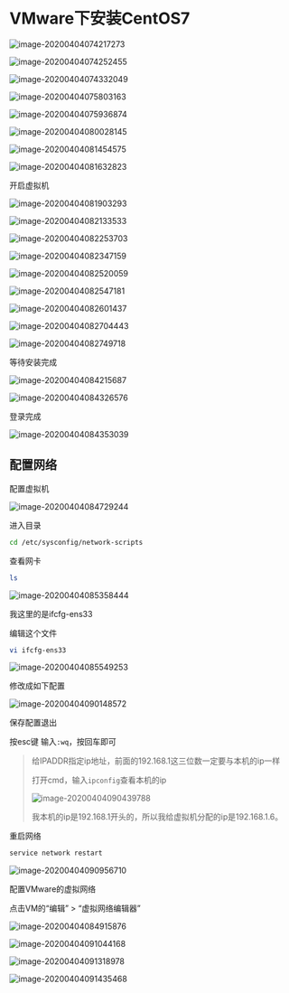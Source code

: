 # VMware下安装CentOS7

![image-20200404074217273](https://alanlee-image-bed.oss-cn-shenzhen.aliyuncs.com/note_images/20200404074217-775986.png)

![image-20200404074252455](https://alanlee-image-bed.oss-cn-shenzhen.aliyuncs.com/note_images/20200404074252-283236.png)

![image-20200404074332049](https://alanlee-image-bed.oss-cn-shenzhen.aliyuncs.com/note_images/20200404074332-468638.png)

![image-20200404075803163](E:/%E6%88%91%E7%9A%84%E5%9D%9A%E6%9E%9C%E4%BA%91/OneDrive/%E5%AD%A6%E4%B9%A0/%E7%AC%94%E8%AE%B0/%E5%9B%BE%E7%89%87/note_images/image-20200404075803163.png)

![image-20200404075936874](https://alanlee-image-bed.oss-cn-shenzhen.aliyuncs.com/note_images/20200404075937-468793.png)

![image-20200404080028145](https://alanlee-image-bed.oss-cn-shenzhen.aliyuncs.com/note_images/20200404080028-328414.png)

![image-20200404081454575](https://alanlee-image-bed.oss-cn-shenzhen.aliyuncs.com/note_images/20200404081456-875860.png)

![image-20200404081632823](https://alanlee-image-bed.oss-cn-shenzhen.aliyuncs.com/note_images/20200404081633-580551.png)

开启虚拟机

![image-20200404081903293](https://alanlee-image-bed.oss-cn-shenzhen.aliyuncs.com/note_images/20200404081903-763402.png)

![image-20200404082133533](https://alanlee-image-bed.oss-cn-shenzhen.aliyuncs.com/note_images/20200404082133-563310.png)

![image-20200404082253703](https://alanlee-image-bed.oss-cn-shenzhen.aliyuncs.com/note_images/20200404082253-871800.png)

![image-20200404082347159](https://alanlee-image-bed.oss-cn-shenzhen.aliyuncs.com/note_images/20200404082347-391156.png)



![image-20200404082520059](https://alanlee-image-bed.oss-cn-shenzhen.aliyuncs.com/note_images/20200404082520-923770.png)

![image-20200404082547181](https://alanlee-image-bed.oss-cn-shenzhen.aliyuncs.com/note_images/20200404082547-791975.png)

![image-20200404082601437](https://alanlee-image-bed.oss-cn-shenzhen.aliyuncs.com/note_images/20200404082601-10308.png)

![image-20200404082704443](https://alanlee-image-bed.oss-cn-shenzhen.aliyuncs.com/note_images/20200404082704-390824.png)

![image-20200404082749718](https://alanlee-image-bed.oss-cn-shenzhen.aliyuncs.com/note_images/20200404082749-871072.png)

等待安装完成

![image-20200404084215687](E:/%E6%88%91%E7%9A%84%E5%9D%9A%E6%9E%9C%E4%BA%91/OneDrive/%E5%AD%A6%E4%B9%A0/%E7%AC%94%E8%AE%B0/%E5%9B%BE%E7%89%87/note_images/image-20200404084215687.png)

![image-20200404084326576](https://alanlee-image-bed.oss-cn-shenzhen.aliyuncs.com/note_images/20200404084327-377459.png)

登录完成

![image-20200404084353039](E:/%E6%88%91%E7%9A%84%E5%9D%9A%E6%9E%9C%E4%BA%91/OneDrive/%E5%AD%A6%E4%B9%A0/%E7%AC%94%E8%AE%B0/%E5%9B%BE%E7%89%87/note_images/image-20200404084353039.png)



## 配置网络

配置虚拟机

![image-20200404084729244](https://alanlee-image-bed.oss-cn-shenzhen.aliyuncs.com/note_images/20200404084729-841068.png)



进入目录

```sh
cd /etc/sysconfig/network-scripts
```

查看网卡

```sh
ls
```

![image-20200404085358444](E:/%E6%88%91%E7%9A%84%E5%9D%9A%E6%9E%9C%E4%BA%91/OneDrive/%E5%AD%A6%E4%B9%A0/%E7%AC%94%E8%AE%B0/%E5%9B%BE%E7%89%87/note_images/image-20200404085358444.png)

我这里的是ifcfg-ens33

编辑这个文件

```sh
vi ifcfg-ens33
```

![image-20200404085549253](https://alanlee-image-bed.oss-cn-shenzhen.aliyuncs.com/note_images/20200404085550-73601.png)

修改成如下配置

![image-20200404090148572](https://alanlee-image-bed.oss-cn-shenzhen.aliyuncs.com/note_images/20200404090154-572857.png)

保存配置退出

按esc键 输入`:wq`，按回车即可

> 给IPADDR指定ip地址，前面的192.168.1这三位数一定要与本机的ip一样
>
> 打开cmd，输入`ipconfig`查看本机的ip
>
> ![image-20200404090439788](https://alanlee-image-bed.oss-cn-shenzhen.aliyuncs.com/note_images/20200404090441-977429.png)
>
> 我本机的ip是192.168.1开头的，所以我给虚拟机分配的ip是192.168.1.6。

重启网络

```sh
service network restart
```

![image-20200404090956710](E:/%E6%88%91%E7%9A%84%E5%9D%9A%E6%9E%9C%E4%BA%91/OneDrive/%E5%AD%A6%E4%B9%A0/%E7%AC%94%E8%AE%B0/%E5%9B%BE%E7%89%87/note_images/image-20200404090956710.png)

配置VMware的虚拟网络

点击VM的“编辑” > “虚拟网络编辑器”

![image-20200404084915876](https://alanlee-image-bed.oss-cn-shenzhen.aliyuncs.com/note_images/20200404084916-506090.png)

![image-20200404091044168](https://alanlee-image-bed.oss-cn-shenzhen.aliyuncs.com/note_images/20200404091044-677193.png)

![image-20200404091318978](https://alanlee-image-bed.oss-cn-shenzhen.aliyuncs.com/note_images/20200404091321-728122.png)

![image-20200404091435468](https://alanlee-image-bed.oss-cn-shenzhen.aliyuncs.com/note_images/20200404091435-698769.png)